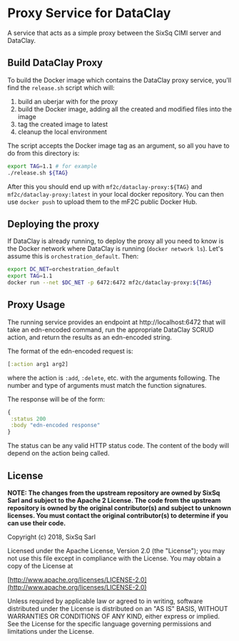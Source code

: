 # Proxy Service for DataClay

A service that acts as a simple proxy between the SixSq CIMI server
and DataClay.

## Build DataClay Proxy

To build the Docker image which contains the DataClay proxy service,
you'll find the `release.sh` script which will:
 
 1. build an uberjar with for the proxy
 2. build the Docker image, adding all the created and modified files
    into the image
 3. tag the created image to latest
 4. cleanup the local environment

The script accepts the Docker image tag as an argument, so all you
have to do from this directory is:

```bash
export TAG=1.1 # for example
./release.sh ${TAG}    
```

After this you should end up with `mf2c/dataclay-proxy:${TAG}` and
`mf2c/dataclay-proxy:latest` in your local docker repository. You can
then use `docker push` to upload them to the mF2C public Docker Hub.

## Deploying the proxy

If DataClay is already running, to deploy the proxy all you need to
know is the Docker network where DataClay is running (`docker network
ls`).  Let's assume this is `orchestration_default`. Then:

```bash
export DC_NET=orchestration_default
export TAG=1.1
docker run --net $DC_NET -p 6472:6472 mf2c/dataclay-proxy:${TAG}
```

## Proxy Usage

The running service provides an endpoint at http://localhost:6472 that
will take an edn-encoded command, run the appropriate DataClay SCRUD
action, and return the results as an edn-encoded string.

The format of the edn-encoded request is:

```clojure
[:action arg1 arg2]
```

where the action is `:add`, `:delete`, etc. with the arguments
following.  The number and type of arguments must match the function
signatures.

The response will be of the form:

```clojure
{
 :status 200
 :body "edn-encoded response"
}
```

The status can be any valid HTTP status code.  The content of the body
will depend on the action being called.

## License

**NOTE: The changes from the upstream repository are owned by SixSq
Sarl and subject to the Apache 2 License.  The code from the upstream
repository is owned by the original contributor(s) and subject to
unknown licenses.  You must contact the original contributor(s) to
determine if you can use their code.**

Copyright (c) 2018, SixSq Sarl

Licensed under the Apache License, Version 2.0 (the "License");
you may not use this file except in compliance with the License.
You may obtain a copy of the License at

[http://www.apache.org/licenses/LICENSE-2.0](http://www.apache.org/licenses/LICENSE-2.0)

Unless required by applicable law or agreed to in writing, software
distributed under the License is distributed on an "AS IS" BASIS,
WITHOUT WARRANTIES OR CONDITIONS OF ANY KIND, either express or implied.
See the License for the specific language governing permissions and
limitations under the License.
